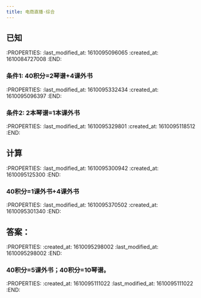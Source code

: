```yaml
---
title: 电商直播·综合
---
```


## 已知
:PROPERTIES:
:last_modified_at: 1610095096065
:created_at: 1610084727008
:END:
### 条件1:  40积分=2琴谱+4课外书
:PROPERTIES:
:last_modified_at: 1610095332434
:created_at: 1610095096397
:END:
### 条件2:   2本琴谱=1本课外书
:PROPERTIES:
:last_modified_at: 1610095329801
:created_at: 1610095118512
:END:
## 计算
:PROPERTIES:
:last_modified_at: 1610095300942
:created_at: 1610095125300
:END:
### 40积分=1课外书+4课外书
:PROPERTIES:
:last_modified_at: 1610095370502
:created_at: 1610095301340
:END:
## 答案：
:PROPERTIES:
:created_at: 1610095298002
:last_modified_at: 1610095298002
:END:
### 40积分=5课外书；40积分=10琴谱。
:PROPERTIES:
:created_at: 1610095111022
:last_modified_at: 1610095111022
:END:
